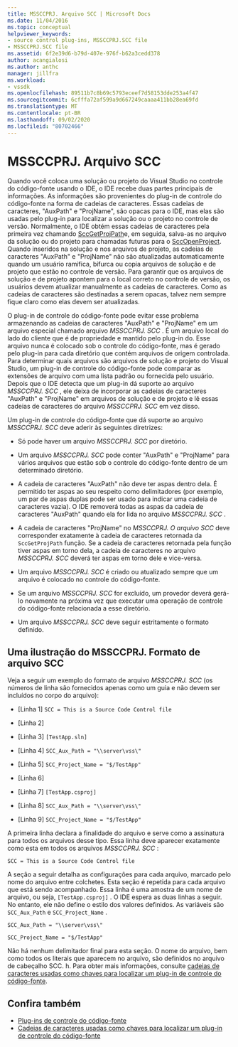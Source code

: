 ```yaml
---
title: MSSCCPRJ. Arquivo SCC | Microsoft Docs
ms.date: 11/04/2016
ms.topic: conceptual
helpviewer_keywords:
- source control plug-ins, MSSCCPRJ.SCC file
- MSSCCPRJ.SCC file
ms.assetid: 6f2e39d6-b79d-407e-976f-b62a3cedd378
author: acangialosi
ms.author: anthc
manager: jillfra
ms.workload:
- vssdk
ms.openlocfilehash: 89511b7c8b69c5793eceef7d58153dde253a4f47
ms.sourcegitcommit: 6cfffa72af599a9d667249caaaa411bb28ea69fd
ms.translationtype: MT
ms.contentlocale: pt-BR
ms.lasthandoff: 09/02/2020
ms.locfileid: "80702466"
---
```

# <a name="mssccprjscc-file"></a>MSSCCPRJ. Arquivo SCC
Quando você coloca uma solução ou projeto do Visual Studio no controle do código-fonte usando o IDE, o IDE recebe duas partes principais de informações. As informações são provenientes do plug-in de controle do código-fonte na forma de cadeias de caracteres. Essas cadeias de caracteres, "AuxPath" e "ProjName", são opacas para o IDE, mas elas são usadas pelo plug-in para localizar a solução ou o projeto no controle de versão. Normalmente, o IDE obtém essas cadeias de caracteres pela primeira vez chamando [SccGetProjPath](../extensibility/sccgetprojpath-function.md)e, em seguida, salva-as no arquivo da solução ou do projeto para chamadas futuras para o [SccOpenProject](../extensibility/sccopenproject-function.md). Quando inseridos na solução e nos arquivos de projeto, as cadeias de caracteres "AuxPath" e "ProjName" não são atualizadas automaticamente quando um usuário ramifica, bifurca ou copia arquivos de solução e de projeto que estão no controle de versão. Para garantir que os arquivos de solução e de projeto apontem para o local correto no controle de versão, os usuários devem atualizar manualmente as cadeias de caracteres. Como as cadeias de caracteres são destinadas a serem opacas, talvez nem sempre fique claro como elas devem ser atualizadas.

 O plug-in de controle do código-fonte pode evitar esse problema armazenando as cadeias de caracteres "AuxPath" e "ProjName" em um arquivo especial chamado arquivo *MSSCCPRJ. SCC* . É um arquivo local do lado do cliente que é de propriedade e mantido pelo plug-in do. Esse arquivo nunca é colocado sob o controle do código-fonte, mas é gerado pelo plug-in para cada diretório que contém arquivos de origem controlada. Para determinar quais arquivos são arquivos de solução e projeto do Visual Studio, um plug-in de controle do código-fonte pode comparar as extensões de arquivo com uma lista padrão ou fornecida pelo usuário. Depois que o IDE detecta que um plug-in dá suporte ao arquivo *MSSCCPRJ. SCC* , ele deixa de incorporar as cadeias de caracteres "AuxPath" e "ProjName" em arquivos de solução e de projeto e lê essas cadeias de caracteres do arquivo *MSSCCPRJ. SCC* em vez disso.

 Um plug-in de controle do código-fonte que dá suporte ao arquivo *MSSCCPRJ. SCC* deve aderir às seguintes diretrizes:

- Só pode haver um arquivo *MSSCCPRJ. SCC* por diretório.

- Um arquivo *MSSCCPRJ. SCC* pode conter "AuxPath" e "ProjName" para vários arquivos que estão sob o controle do código-fonte dentro de um determinado diretório.

- A cadeia de caracteres "AuxPath" não deve ter aspas dentro dela. É permitido ter aspas ao seu respeito como delimitadores (por exemplo, um par de aspas duplas pode ser usado para indicar uma cadeia de caracteres vazia). O IDE removerá todas as aspas da cadeia de caracteres "AuxPath" quando ela for lida no arquivo *MSSCCPRJ. SCC* .

- A cadeia de caracteres "ProjName" no *MSSCCPRJ. O arquivo SCC* deve corresponder exatamente à cadeia de caracteres retornada da `SccGetProjPath` função. Se a cadeia de caracteres retornada pela função tiver aspas em torno dela, a cadeia de caracteres no arquivo *MSSCCPRJ. SCC* deverá ter aspas em torno dele e vice-versa.

- Um arquivo *MSSCCPRJ. SCC* é criado ou atualizado sempre que um arquivo é colocado no controle do código-fonte.

- Se um arquivo *MSSCCPRJ. SCC* for excluído, um provedor deverá gerá-lo novamente na próxima vez que executar uma operação de controle do código-fonte relacionada a esse diretório.

- Um arquivo *MSSCCPRJ. SCC* deve seguir estritamente o formato definido.

## <a name="an-illustration-of-the-mssccprjscc-file-format"></a>Uma ilustração do MSSCCPRJ. Formato de arquivo SCC
 Veja a seguir um exemplo do formato de arquivo *MSSCCPRJ. SCC* (os números de linha são fornecidos apenas como um guia e não devem ser incluídos no corpo do arquivo):

- [Linha 1] `SCC = This is a Source Code Control file`

- [Linha 2]

- [Linha 3] `[TestApp.sln]`

- [Linha 4] `SCC_Aux_Path = "\\server\vss\"`

- [Linha 5] `SCC_Project_Name = "$/TestApp"`

- [Linha 6]

- [Linha 7] `[TestApp.csproj]`

- [Linha 8] `SCC_Aux_Path = "\\server\vss\"`

- [Linha 9] `SCC_Project_Name = "$/TestApp"`

 A primeira linha declara a finalidade do arquivo e serve como a assinatura para todos os arquivos desse tipo. Essa linha deve aparecer exatamente como esta em todos os arquivos *MSSCCPRJ. SCC* :

 `SCC = This is a Source Code Control file`

 A seção a seguir detalha as configurações para cada arquivo, marcado pelo nome do arquivo entre colchetes. Esta seção é repetida para cada arquivo que está sendo acompanhado. Essa linha é uma amostra de um nome de arquivo, ou seja, `[TestApp.csproj]` . O IDE espera as duas linhas a seguir. No entanto, ele não define o estilo dos valores definidos. As variáveis são `SCC_Aux_Path` e `SCC_Project_Name` .

 `SCC_Aux_Path = "\\server\vss\"`

 `SCC_Project_Name = "$/TestApp"`

 Não há nenhum delimitador final para esta seção. O nome do arquivo, bem como todos os literais que aparecem no arquivo, são definidos no arquivo de cabeçalho SCC. h. Para obter mais informações, consulte [cadeias de caracteres usadas como chaves para localizar um plug-in de controle do código-fonte](../extensibility/strings-used-as-keys-for-finding-a-source-control-plug-in.md).

## <a name="see-also"></a>Confira também
- [Plug-ins de controle do código-fonte](../extensibility/source-control-plug-ins.md)
- [Cadeias de caracteres usadas como chaves para localizar um plug-in de controle do código-fonte](../extensibility/strings-used-as-keys-for-finding-a-source-control-plug-in.md)

